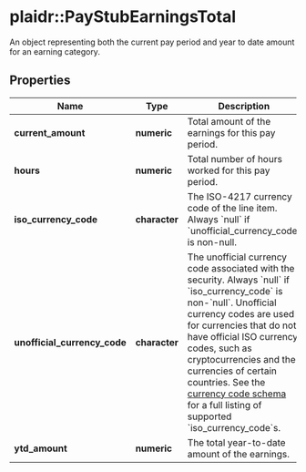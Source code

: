 # plaidr::PayStubEarningsTotal

An object representing both the current pay period and year to date amount for an earning category.

## Properties
Name | Type | Description | Notes
------------ | ------------- | ------------- | -------------
**current_amount** | **numeric** | Total amount of the earnings for this pay period. | 
**hours** | **numeric** | Total number of hours worked for this pay period. | 
**iso_currency_code** | **character** | The ISO-4217 currency code of the line item. Always &#x60;null&#x60; if &#x60;unofficial_currency_code&#x60; is non-null. | 
**unofficial_currency_code** | **character** | The unofficial currency code associated with the security. Always &#x60;null&#x60; if &#x60;iso_currency_code&#x60; is non-&#x60;null&#x60;. Unofficial currency codes are used for currencies that do not have official ISO currency codes, such as cryptocurrencies and the currencies of certain countries.  See the [currency code schema](https://plaid.com/docs/api/accounts#currency-code-schema) for a full listing of supported &#x60;iso_currency_code&#x60;s. | 
**ytd_amount** | **numeric** | The total year-to-date amount of the earnings. | 



